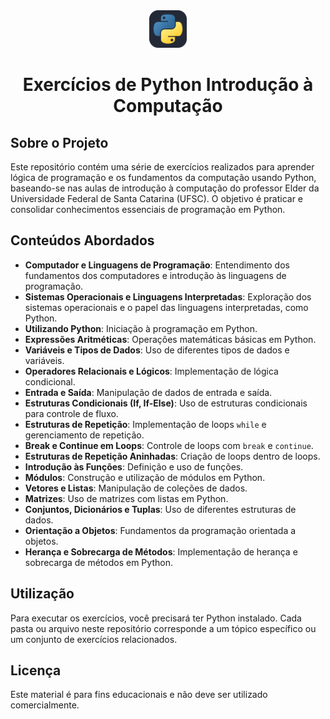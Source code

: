<div align=center>
  <img src="https://raw.githubusercontent.com/tandpfun/skill-icons/993782dbef600360a61a4393555f3afc0e3c61b1/icons/Python-Dark.svg" width="60px">
  <h1>Exercícios de Python Introdução à Computação</h1>
</div>
  
## Sobre o Projeto

Este repositório contém uma série de exercícios realizados para aprender lógica de programação e os fundamentos da computação usando Python, baseando-se nas aulas de introdução à computação do professor Elder da Universidade Federal de Santa Catarina (UFSC). O objetivo é praticar e consolidar conhecimentos essenciais de programação em Python.

## Conteúdos Abordados

- **Computador e Linguagens de Programação**: Entendimento dos fundamentos dos computadores e introdução às linguagens de programação.
- **Sistemas Operacionais e Linguagens Interpretadas**: Exploração dos sistemas operacionais e o papel das linguagens interpretadas, como Python.
- **Utilizando Python**: Iniciação à programação em Python.
- **Expressões Aritméticas**: Operações matemáticas básicas em Python.
- **Variáveis e Tipos de Dados**: Uso de diferentes tipos de dados e variáveis.
- **Operadores Relacionais e Lógicos**: Implementação de lógica condicional.
- **Entrada e Saída**: Manipulação de dados de entrada e saída.
- **Estruturas Condicionais (If, If-Else)**: Uso de estruturas condicionais para controle de fluxo.
- **Estruturas de Repetição**: Implementação de loops `while` e gerenciamento de repetição.
- **Break e Continue em Loops**: Controle de loops com `break` e `continue`.
- **Estruturas de Repetição Aninhadas**: Criação de loops dentro de loops.
- **Introdução às Funções**: Definição e uso de funções.
- **Módulos**: Construção e utilização de módulos em Python.
- **Vetores e Listas**: Manipulação de coleções de dados.
- **Matrizes**: Uso de matrizes com listas em Python.
- **Conjuntos, Dicionários e Tuplas**: Uso de diferentes estruturas de dados.
- **Orientação a Objetos**: Fundamentos da programação orientada a objetos.
- **Herança e Sobrecarga de Métodos**: Implementação de herança e sobrecarga de métodos em Python.

## Utilização

Para executar os exercícios, você precisará ter Python instalado. Cada pasta ou arquivo neste repositório corresponde a um tópico específico ou um conjunto de exercícios relacionados.

## Licença

Este material é para fins educacionais e não deve ser utilizado comercialmente.
